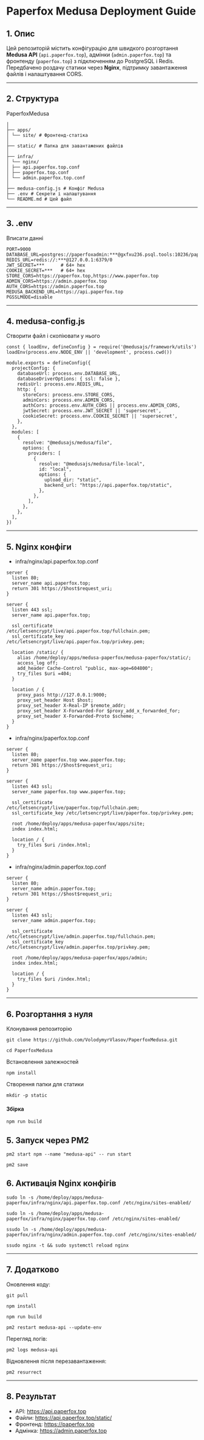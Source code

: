 # Paperfox Medusa Deployment Guide

## 1. Опис
Цей репозиторій містить конфігурацію для швидкого розгортання **Medusa API** (`api.paperfox.top`), адмінки (`admin.paperfox.top`) та фронтенду (`paperfox.top`) з підключенням до PostgreSQL і Redis.  
Передбачено роздачу статики через **Nginx**, підтримку завантаження файлів і налаштування CORS.

---

## 2. Структура
PaperfoxMedusa
```
│
├── apps/
│ └── site/ # Фронтенд-статіка
│
├── static/ # Папка для завантажених файлів
│
├── infra/
│ └── nginx/
│ ├── api.paperfox.top.conf
│ ├── paperfox.top.conf
│ └── admin.paperfox.top.conf
│
├── medusa-config.js # Конфіг Medusa
├── .env # Секрети і налаштування
└── README.md # Цей файл
```


---

## 3. .env
Вписати данні
```
PORT=9000
DATABASE_URL=postgres://paperfoxadmin:***@gxfxu236.psql.tools:10236/paperfoxdb
REDIS_URL=redis://:***@127.0.0.1:6379/0
JWT_SECRET=***      # 64+ hex
COOKIE_SECRET=***   # 64+ hex
STORE_CORS=https://paperfox.top,https://www.paperfox.top
ADMIN_CORS=https://admin.paperfox.top
AUTH_CORS=https://admin.paperfox.top
MEDUSA_BACKEND_URL=https://api.paperfox.top
PGSSLMODE=disable
```

---

## 4. medusa-config.js
Створити файл і скопіювати у нього
```
const { loadEnv, defineConfig } = require('@medusajs/framework/utils')
loadEnv(process.env.NODE_ENV || 'development', process.cwd())

module.exports = defineConfig({
  projectConfig: {
    databaseUrl: process.env.DATABASE_URL,
    databaseDriverOptions: { ssl: false },
    redisUrl: process.env.REDIS_URL,
    http: {
      storeCors: process.env.STORE_CORS,
      adminCors: process.env.ADMIN_CORS,
      authCors: process.env.AUTH_CORS || process.env.ADMIN_CORS,
      jwtSecret: process.env.JWT_SECRET || 'supersecret',
      cookieSecret: process.env.COOKIE_SECRET || 'supersecret',
    },
  },
  modules: [
    {
      resolve: "@medusajs/medusa/file",
      options: {
        providers: [
          {
            resolve: "@medusajs/medusa/file-local",
            id: "local",
            options: {
              upload_dir: "static",
              backend_url: "https://api.paperfox.top/static",
            },
          },
        ],
      },
    },
  ],
})
```

---

## 5. Nginx конфіги
- infra/nginx/api.paperfox.top.conf
```
server {
  listen 80;
  server_name api.paperfox.top;
  return 301 https://$host$request_uri;
}

server {
  listen 443 ssl;
  server_name api.paperfox.top;

  ssl_certificate     /etc/letsencrypt/live/api.paperfox.top/fullchain.pem;
  ssl_certificate_key /etc/letsencrypt/live/api.paperfox.top/privkey.pem;

  location /static/ {
    alias /home/deploy/apps/medusa-paperfox/medusa-paperfox/static/;
    access_log off;
    add_header Cache-Control "public, max-age=604800";
    try_files $uri =404;
  }

  location / {
    proxy_pass http://127.0.0.1:9000;
    proxy_set_header Host $host;
    proxy_set_header X-Real-IP $remote_addr;
    proxy_set_header X-Forwarded-For $proxy_add_x_forwarded_for;
    proxy_set_header X-Forwarded-Proto $scheme;
  }
}
```

- infra/nginx/paperfox.top.conf
```
server {
  listen 80;
  server_name paperfox.top www.paperfox.top;
  return 301 https://$host$request_uri;
}

server {
  listen 443 ssl;
  server_name paperfox.top www.paperfox.top;

  ssl_certificate     /etc/letsencrypt/live/paperfox.top/fullchain.pem;
  ssl_certificate_key /etc/letsencrypt/live/paperfox.top/privkey.pem;

  root /home/deploy/apps/medusa-paperfox/apps/site;
  index index.html;
  
  location / {
    try_files $uri /index.html;
  }
}
```

- infra/nginx/admin.paperfox.top.conf
```
server {
  listen 80;
  server_name admin.paperfox.top;
  return 301 https://$host$request_uri;
}

server {
  listen 443 ssl;
  server_name admin.paperfox.top;

  ssl_certificate     /etc/letsencrypt/live/admin.paperfox.top/fullchain.pem;
  ssl_certificate_key /etc/letsencrypt/live/admin.paperfox.top/privkey.pem;

  root /home/deploy/apps/medusa-paperfox/apps/admin;
  index index.html;
  
  location / {
    try_files $uri /index.html;
  }
}
```

---

## 6. Розгортання з нуля
Клонування репозиторію
```
git clone https://github.com/VolodymyrVlasov/PaperfoxMedusa.git
```
```
cd PaperfoxMedusa
```
Встановлення залежностей
```
npm install
```
Створення папки для статики
```
mkdir -p static
```

#### Збірка
```
npm run build
```

## 5. Запуск через PM2
```
pm2 start npm --name "medusa-api" -- run start
```
```
pm2 save
```

## 6. Активація Nginx конфігів
```
sudo ln -s /home/deploy/apps/medusa-paperfox/infra/nginx/api.paperfox.top.conf /etc/nginx/sites-enabled/
```
```
sudo ln -s /home/deploy/apps/medusa-paperfox/infra/nginx/paperfox.top.conf /etc/nginx/sites-enabled/
```
```
ssudo ln -s /home/deploy/apps/medusa-paperfox/infra/nginx/admin.paperfox.top.conf /etc/nginx/sites-enabled/
```
```
ssudo nginx -t && sudo systemctl reload nginx
```

---

## 7. Додатково
Оновлення коду:
```
git pull
```
```
npm install
```
```
npm run build
```
```
pm2 restart medusa-api --update-env
```
Перегляд логів:
```
pm2 logs medusa-api
```
Відновлення після перезавантаження:
```
pm2 resurrect
```

---

## 8. Результат
- API: https://api.paperfox.top
- Файли: https://api.paperfox.top/static/<filename>
- Фронтенд: https://paperfox.top
- Адмінка: https://admin.paperfox.top
